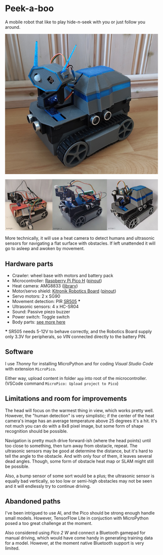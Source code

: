 # Peek-a-boo
A mobile robot that like to play hide-n-seek with you or just
follow you around.

![final](doc/final.jpg "Final")

![prototypes](doc/prototypes-collage.jpg "Prototypes")

More technically, it will use a heat camera to detect humans
and ultrasonic sensors for navigating a flat surface with obstacles.
If left unattended it will go to asleep and awoken by movement.

## Hardware parts
* Crawler: wheel base with motors and battery pack
* Microcontroller: [Raspberry Pi Pico H](https://www.raspberrypi.com/documentation/microcontrollers/pico-series.html#pico-1-family) ([pinout](https://www.raspberrypi.com/documentation/microcontrollers/images/pico-pinout.svg))
* Heat camera: AMG8833 ([library](https://github.com/peterhinch/micropython-amg88xx))
* Motor/servo shield: [Kitronik Robotics Board](https://github.com/KitronikLtd/Kitronik-Pico-Robotics-Board-MicroPython) ([pinout](https://kitronik.co.uk/cdn/shop/products/5329_additional-1-kitronik-robotics-board-for-raspberry-pi-pico_800x.jpg))
* Servo motors: 2 x SG90
* Movement detection: PIR [SR505](https://hobbycomponents.com/sensors/1066-sr505-miniature-pir-sensor-module) **\***
* Ultrasonic sensors: 4 x HC-SR04
* Sound: Passive piezo buzzer
* Power switch: Toggle switch
* Body parts: [see more here](body-parts/README.md)

**\*** SR505 needs 5-12V to behave correctly, and the Robotics Board supply only 3.3V for peripherals, so *VIN* connected directly to the battery PIN.

## Software
I use *Thonny* for installing MicroPython and for coding *Visual Studio Code* with extension `MicroPico`.

Either way, upload content in folder `app` into root of the microcontroller. (VSCode command `MicroPico: Upload project to Pico`)

## Limitations and room for improvements
The head will focus on the warmest thing in view, which works pretty well.
However, the "human detection" is very simplistic; if the center of the heat
camera's image has an average temperature above 25 degrees it's a hit.
It's not much you can do with a 8x8 pixel image, but some form of shape
recognition should be possible.

Navigation is pretty much drive forward-ish (where the head points) until too
close to something, then turn away from obstacle, repeat.
The ultrasonic sensors may be good at determine the distance, but it's hard to
tell the angle to the obstacle. And with only four of them, it leaves several
dead angles. Though, some form of obstacle heat map or SLAM might still be
possible.

Also, a bump sensor of some sort would be a plus; the ultrasonic sensor is
equally bad vertically, so too low or semi-high obstacles may not be seen and
it will endlessly try to continue driving.

## Abandoned paths
I've been intrigued to use AI, and the Pico should be strong enough handle small models.
However, TensorFlow Lite in conjuction with MicroPython posed a too great challenge at the moment.

Also considered using *Pico 2 W* and connect a Bluetooth gamepad for manual driving,
which would have come handy in generating training data for a model. However,
at the moment native Bluetooth support is very limited.
